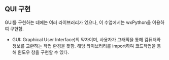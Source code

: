 ## QUI 구현
GUI를 구현하는 데에는 여러 라이브러리가 있으나, 이 수업에서는 wxPython을 이용하여 구현함.
- GUI: Graphical User Interface)의 약자이며, 사용자가 그래픽을 통해 컴퓨터와 정보를 교환하는 작업 환경을 뜻함.
해당 라이브러리를 import하여 코드작업을 통해 윈도우 창을 구현할 수 있다.
